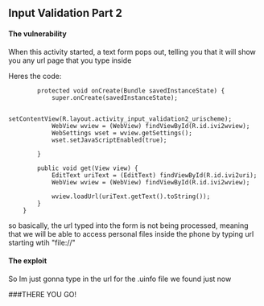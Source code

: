 ## Input Validation Part 2


#### The vulnerability

When this activity started, a text form pops out, telling you that it will show you any url page that you type inside




Heres the code:

            protected void onCreate(Bundle savedInstanceState) {
                super.onCreate(savedInstanceState);

                setContentView(R.layout.activity_input_validation2_urischeme);
                WebView wview = (WebView) findViewById(R.id.ivi2wview);
                WebSettings wset = wview.getSettings();
                wset.setJavaScriptEnabled(true);

            }

            public void get(View view) {
                EditText uriText = (EditText) findViewById(R.id.ivi2uri);
                WebView wview = (WebView) findViewById(R.id.ivi2wview);

                wview.loadUrl(uriText.getText().toString());
            }
        }


so basically, the url typed into the form is not being processed, meaning that we will be able to access personal files inside 
the phone by typing url starting wtih "file://"

#### The exploit

So Im just gonna type in the url for the .uinfo file we found just now 



###THERE YOU GO!

